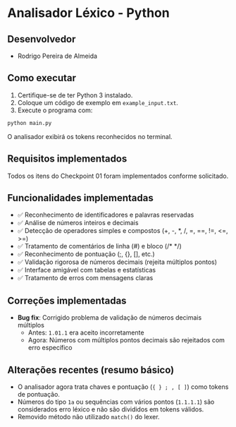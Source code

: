 # Analisador Léxico - Python

## Desenvolvedor
- Rodrigo Pereira de Almeida

## Como executar

1. Certifique-se de ter Python 3 instalado.
2. Coloque um código de exemplo em `example_input.txt`.
3. Execute o programa com:

```bash
python main.py
```

O analisador exibirá os tokens reconhecidos no terminal.

## Requisitos implementados
Todos os itens do Checkpoint 01 foram implementados conforme solicitado.

## Funcionalidades implementadas
- ✅ Reconhecimento de identificadores e palavras reservadas
- ✅ Análise de números inteiros e decimais
- ✅ Detecção de operadores simples e compostos (+, -, *, /, =, ==, !=, <=, >=)
- ✅ Tratamento de comentários de linha (#) e bloco (/* */)
- ✅ Reconhecimento de pontuação (;, {}, [], etc.)
- ✅ Validação rigorosa de números decimais (rejeita múltiplos pontos)
- ✅ Interface amigável com tabelas e estatísticas
- ✅ Tratamento de erros com mensagens claras

## Correções implementadas
- **Bug fix**: Corrigido problema de validação de números decimais múltiplos
  - Antes: `1.01.1` era aceito incorretamente
  - Agora: Números com múltiplos pontos decimais são rejeitados com erro específico

## Alterações recentes (resumo básico)
- O analisador agora trata chaves e pontuação (`{ } ; , [ ]`) como tokens de pontuação.
- Números do tipo `1a` ou sequências com vários pontos (`1.1.1.1`) são considerados erro léxico e não são divididos em tokens válidos.
- Removido método não utilizado `match()` do lexer.
